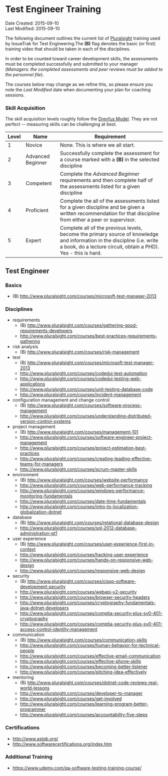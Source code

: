 Test Engineer Training
======================

Date Created: 2015-09-10  
Last Modified: 2015-09-10    

The following document outlines the current list of [Pluralsight][pluralsight] training used by IssueTrak for Test Engineering.The **(B)** flag denotes the basic (or first) training video that should be taken in each of the disciplines.

In order to be counted toward career development skills, the assessments must be completed successfully and submitted to your manager (_Managers: the completed assessments and peer reviews must be added to the personnel file_).

The courses below may change as we refine this, so please ensure you note the _Last Modified_ date when documenting your plan for coaching sessions.

### Skill Acquisition

The skill acquisition levels roughly follow the [Dreyfus Model][dreyfus]. They are not perfect -- measuring skills can be challenging at best.

Level | Name | Requirement
------|------|-------------
1 | Novice | None. This is where we all start.
2 | Advanced Beginner | Successfully complete the assessment for a course marked with a **(B)** in the selected discipline
3 | Competent | Complete the _Advanced Beginner_ requirements and then complete half of the assessments listed for a given discipline
4 | Proficient | Complete the all of the assessments listed for a given discipline and be given a written recommendation for that discipline from either a peer or supervisor.
5 | Expert | Complete all of the previous levels, become the primary source of knowledge and information in the discipline (i.e. write a book, do a lecture circuit, obtain a PHD). Yes - this is hard.

## Test Engineer

### Basics

- (B) http://www.pluralsight.com/courses/microsoft-test-manager-2013

### Disciplines

- requirements
    - (B) http://www.pluralsight.com/courses/gathering-good-requirements-developers
	- http://www.pluralsight.com/courses/best-practices-requirements-gathering	
- risk analysis
    - (B) http://www.pluralsight.com/courses/risk-management
- test
    - (B) http://www.pluralsight.com/courses/microsoft-test-manager-2013
    - http://www.pluralsight.com/courses/codedui-test-automation
    - http://www.pluralsight.com/courses/codedui-testing-web-applications
    - http://www.pluralsight.com/courses/unit-testing-database-code
    - http://www.pluralsight.com/courses/incident-management
- configuration management and change control
    - (B) http://www.pluralsight.com/courses/software-process-management
    - http://www.pluralsight.com/courses/understanding-distributed-version-control-systems
- project management
    - (B) http://www.pluralsight.com/courses/management-101
    - http://www.pluralsight.com/courses/software-engineer-project-management
    - http://www.pluralsight.com/courses/project-estimation-best-practices
    - http://www.pluralsight.com/courses/creating-leading-effective-teams-for-managers
    - http://www.pluralsight.com/courses/scrum-master-skills
- environment
    - (B) http://www.pluralsight.com/courses/website-performance
	- http://www.pluralsight.com/courses/web-performance-tracking
    - http://www.pluralsight.com/courses/windows-performance-monitoring-fundamentals
    - http://www.pluralsight.com/courses/date-time-fundamentals
	- http://www.pluralsight.com/courses/intro-to-localization-globalization-dotnet
- database
    - (B) http://www.pluralsight.com/courses/relational-database-design
    - http://www.pluralsight.com/courses/sql-2012-database-administration-pt1
- user experience
    - (B) http://www.pluralsight.com/courses/user-experience-first-in-context
	- http://www.pluralsight.com/courses/hacking-user-experience
	- http://www.pluralsight.com/courses/hands-on-responsive-web-design
	- http://www.pluralsight.com/courses/responsive-web-design
- security
    - (B) http://www.pluralsight.com/courses/cissp-software-development-security
	- http://www.pluralsight.com/courses/webapi-v2-security
	- http://www.pluralsight.com/courses/browser-security-headers
	- http://www.pluralsight.com/courses/cryptography-fundamentals-java-dotnet-developers
	- http://www.pluralsight.com/courses/comptia-security-plus-sy0-401-cryptography
	- http://www.pluralsight.com/courses/comptia-security-plus-sy0-401-access-control-identity-management
- communication
    - (B) http://www.pluralsight.com/courses/communication-skills
	- http://www.pluralsight.com/courses/human-behavior-for-technical-people
	- http://www.pluralsight.com/courses/effective-email-communication
	- http://www.pluralsight.com/courses/effective-phone-skills
	- http://www.pluralsight.com/courses/becoming-better-listener
	- http://www.pluralsight.com/courses/pitching-idea-effectively 
- mentoring 
    - (B) http://www.pluralsight.com/courses/dotnet-code-reviews-real-world-lessons
	- http://www.pluralsight.com/courses/developer-to-manager
	- http://www.pluralsight.com/courses/get-involved
	- http://www.pluralsight.com/courses/learning-program-better-programmer
	- http://www.pluralsight.com/courses/accountability-five-steps

### Certifications

- http://www.astqb.org/
- http://www.softwarecertifications.org/index.htm

### Additional Training

- https://www.udemy.com/qa-software-testing-training-course/

[pluralsight]: http://www.pluralsight.com/
[dreyfus]: https://en.wikipedia.org/wiki/Dreyfus_model_of_skill_acquisition 